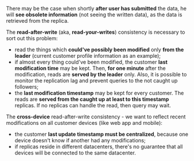 There may be the case when shortly **after user has submitted** the data, he will **see obsolete information** (not seeing the written data), as the data is retrieved from the replica.

The **read-after-write** (aka, **read-your-writes**) consistency is necessary to sort out this problem:

- read the things which **could've possibly been modified** only **from the leader**  (current customer profile information as an example);
- if almost every thing could've been modified, the customer **last modification time** may be kept. Then, **for one minute** after the modification, reads are **served by the leader** only. Also, it is possible to monitor the replication lag and prevent queries to the not caught up followers;
- the **last modification timestamp** may be kept for every customer. The reads are **served from the caught up at least to this timestamp** replicas. If no replicas can handle the read, then query may wait.

The **cross-device** read-after-write consistency - we want to reflect recent modifications on all customer devices (like web app and mobile):
- the customer **last update timestamp must be centralized**, because one device doesn't know if another had any modifications;
- if replicas reside in different datacenters, there's no guarantee that all devices will be connected to the same datacenter.
